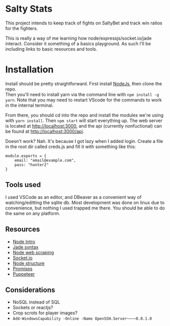 
# Salty Stats

This project intends to keep track of fights on SaltyBet and track win ratios for the fighters.

This is really a way of me learning how node/expressjs/socket.io/jade interact. Consider it something of a basics playground. As such I'll be including links to basic resources and tools.

# Installation

Install should be pretty straightforward. First install [NodeJs](https://nodejs.org/en/), then clone the repo.  
Then you'll need to install yarn via the command line with ```npm install -g yarn```. Note that you may need to
restart VScode for the commands to work in the internal terminal.  
  
From there, you should cd into the repo and install the modules we're using with ```yarn install```. Then ```npm start``` will start everything up.
The web server is located at <http://localhost:3000>, and the api (currently nonfuctional) can be found at <http://localhost:3000/api>.

Doesn't work? Nah. It's because I got lazy when I added login. Create a file in the root dir called creds.js and fill it with something like this:
```
module.exports = {
    email: "email@example.com",
    pass: "hunter2"
}
```

## Tools used

I used VSCode as an editor, and DBeaver as a convenient way of watching/editting the sqlite db. Most development was done on linux due to convenience, but nothing I used trapped me there. You should be able to do the same on any platform.

## Resources

- [Node Intro](https://codeburst.io/the-only-nodejs-introduction-youll-ever-need-d969a47ef219)
- [Jade syntax](https://naltatis.github.io/jade-syntax-docs/)
- [Node web scraping](https://blog.bitsrc.io/https-blog-bitsrc-io-how-to-perform-web-scraping-using-node-js-5a96203cb7cb)
- [Socket.io](https://markrabey.com/2014/05/05/real-time-analytics-with-node-js-socket-io/)
- [Node structure](https://stackoverflow.com/questions/5778245/expressjs-how-to-structure-an-appication)
- [Promises](https://medium.com/javascript-scene/master-the-javascript-interview-what-is-a-promise-27fc71e77261)
- [Puppeteer](https://medium.com/stink-studios/real-time-scraping-using-puppeteer-40495b5fc270)

## Considerations

- NoSQL instead of SQL
- Sockets or reactjs?
- Crop scrots for player images?
- ```Add-WindowsCapability -Online -Name OpenSSH.Server~~~~0.0.1.0```
